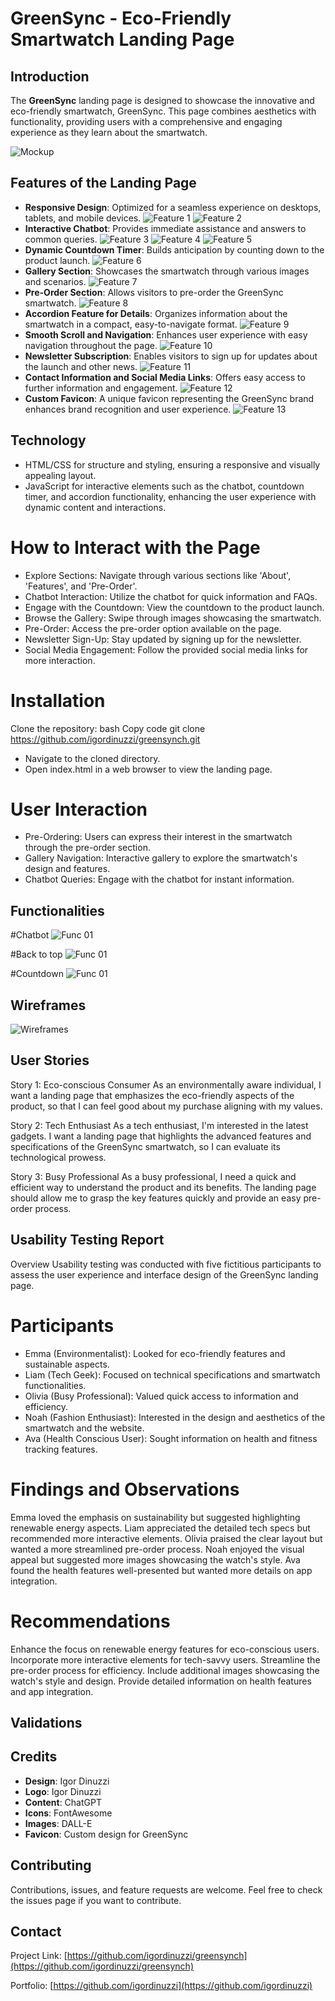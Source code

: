 # GreenSync - Eco-Friendly Smartwatch Landing Page

## Introduction
The **GreenSync** landing page is designed to showcase the innovative and eco-friendly smartwatch, GreenSync. This page combines aesthetics with functionality, providing users with a comprehensive and engaging experience as they learn about the smartwatch.

![Mockup](doc/mockup/mockup.jpg)

## Features of the Landing Page
- **Responsive Design**: Optimized for a seamless experience on desktops, tablets, and mobile devices.
![Feature 1](doc/features/01_01_features.jpg)
![Feature 2](doc/features/01_02_features.jpg)
- **Interactive Chatbot**: Provides immediate assistance and answers to common queries.
![Feature 3](doc/features/02_01_chatbot.jpg)
![Feature 4](doc/features/02_02_chatbot.jpg)
![Feature 5](doc/features/02_03_chatbot.jpg)
- **Dynamic Countdown Timer**: Builds anticipation by counting down to the product launch.
![Feature 6](doc/features/03_countdown.jpg)
- **Gallery Section**: Showcases the smartwatch through various images and scenarios.
![Feature 7](doc/features/03_countdown.jpg)
- **Pre-Order Section**: Allows visitors to pre-order the GreenSync smartwatch.
![Feature 8](doc/features/04_gallery.jpg)
- **Accordion Feature for Details**: Organizes information about the smartwatch in a compact, easy-to-navigate format.
![Feature 9](doc/features/08_accordion.jpg)
- **Smooth Scroll and Navigation**: Enhances user experience with easy navigation throughout the page.
![Feature 10](doc/features/09_top.jpg)
- **Newsletter Subscription**: Enables visitors to sign up for updates about the launch and other news.
![Feature 11](doc/features/06_newsletter.jpg)
- **Contact Information and Social Media Links**: Offers easy access to further information and engagement.
![Feature 12](doc/features/07_social.jpg)
- **Custom Favicon**: A unique favicon representing the GreenSync brand enhances brand recognition and user experience.
![Feature 13](doc/features/10_favicon.jpg)

## Technology
- HTML/CSS for structure and styling, ensuring a responsive and visually appealing layout.
- JavaScript for interactive elements such as the chatbot, countdown timer, and accordion functionality, enhancing the user experience with dynamic content and interactions.

# How to Interact with the Page
- Explore Sections: Navigate through various sections like 'About', 'Features', and 'Pre-Order'.
- Chatbot Interaction: Utilize the chatbot for quick information and FAQs.
- Engage with the Countdown: View the countdown to the product launch.
- Browse the Gallery: Swipe through images showcasing the smartwatch.
- Pre-Order: Access the pre-order option available on the page.
- Newsletter Sign-Up: Stay updated by signing up for the newsletter.
- Social Media Engagement: Follow the provided social media links for more interaction.

# Installation
Clone the repository:
bash
Copy code
git clone https://github.com/igordinuzzi/greensynch.git
- Navigate to the cloned directory.
- Open index.html in a web browser to view the landing page.

# User Interaction
- Pre-Ordering: Users can express their interest in the smartwatch through the pre-order section.
- Gallery Navigation: Interactive gallery to explore the smartwatch's design and features.
- Chatbot Queries: Engage with the chatbot for instant information.

## Functionalities

#Chatbot
![Func 01](doc/func/01_funct.jpg)

#Back to top
![Func 01](doc/func/02_funct.jpg)

#Countdown
![Func 01](doc/func/03_funct.jpg)

## Wireframes
![Wireframes](doc/wireframes/wireframes.jpg)

## User Stories

Story 1: Eco-conscious Consumer
As an environmentally aware individual, I want a landing page that emphasizes the eco-friendly aspects of the product, so that I can feel good about my purchase aligning with my values.

Story 2: Tech Enthusiast
As a tech enthusiast, I'm interested in the latest gadgets. I want a landing page that highlights the advanced features and specifications of the GreenSync smartwatch, so I can evaluate its technological prowess.

Story 3: Busy Professional
As a busy professional, I need a quick and efficient way to understand the product and its benefits. The landing page should allow me to grasp the key features quickly and provide an easy pre-order process.

## Usability Testing Report
Overview
Usability testing was conducted with five fictitious participants to assess the user experience and interface design of the GreenSync landing page.

# Participants
- Emma (Environmentalist): Looked for eco-friendly features and sustainable aspects.
- Liam (Tech Geek): Focused on technical specifications and smartwatch functionalities.
- Olivia (Busy Professional): Valued quick access to information and efficiency.
- Noah (Fashion Enthusiast): Interested in the design and aesthetics of the smartwatch and the website.
- Ava (Health Conscious User): Sought information on health and fitness tracking features.

# Findings and Observations
Emma loved the emphasis on sustainability but suggested highlighting renewable energy aspects.
Liam appreciated the detailed tech specs but recommended more interactive elements.
Olivia praised the clear layout but wanted a more streamlined pre-order process.
Noah enjoyed the visual appeal but suggested more images showcasing the watch's style.
Ava found the health features well-presented but wanted more details on app integration.

# Recommendations
Enhance the focus on renewable energy features for eco-conscious users.
Incorporate more interactive elements for tech-savvy users.
Streamline the pre-order process for efficiency.
Include additional images showcasing the watch's style and design.
Provide detailed information on health features and app integration.

## Validations

## Credits
- **Design**: Igor Dinuzzi
- **Logo**: Igor Dinuzzi
- **Content**: ChatGPT
- **Icons**: FontAwesome
- **Images**: DALL-E
- **Favicon**: Custom design for GreenSync

## Contributing
Contributions, issues, and feature requests are welcome. Feel free to check the issues page if you want to contribute.

## Contact

Project Link: [https://github.com/igordinuzzi/greensynch](https://github.com/igordinuzzi/greensynch)

Portfolio: [https://github.com/igordinuzzi](https://github.com/igordinuzzi)

